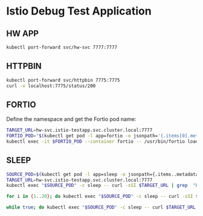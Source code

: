 # Istio Debug Test Application

## HW APP
```bash
kubectl port-forward svc/hw-svc 7777:7777
```

## HTTPBIN
```bash
kubectl port-forward svc/httpbin 7775:7775
curl -v localhost:7775/status/200
```

## FORTIO
Define the namespace and get the Fortio pod name:
```bash
TARGET_URL=hw-svc.istio-testapp.svc.cluster.local:7777
FORTIO_POD="$(kubectl get pod -l app=fortio -o jsonpath='{.items[0].metadata.name}')"
kubectl exec -it $FORTIO_POD --container fortio -- /usr/bin/fortio load -k -c 1 -qps 10 -t 0.5m -loglevel Warning $TARGET_URL
```

## SLEEP
```bash
SOURCE_POD=$(kubectl get pod -l app=sleep -o jsonpath={.items..metadata.name})
TARGET_URL=hw-svc.istio-testapp.svc.cluster.local:7777
kubectl exec "$SOURCE_POD" -c sleep -- curl -sSI $TARGET_URL | grep  "HTTP/"

for i in {1..20}; do kubectl exec "$SOURCE_POD" -c sleep -- curl -sSI $TARGET_URL | grep  "HTTP/"; done

while true; do kubectl exec "$SOURCE_POD" -c sleep -- curl $TARGET_URL 2>/dev/null | grep -E "APP: .* "; done
```